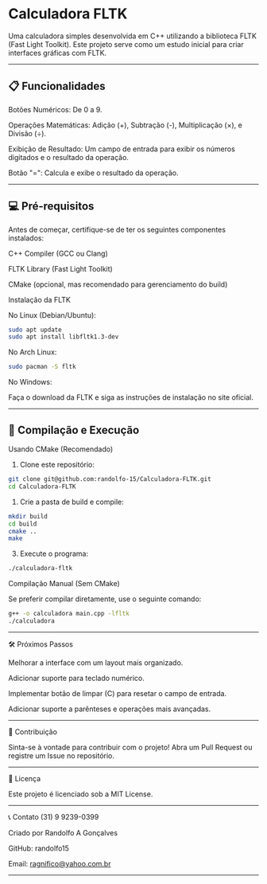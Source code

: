 

# Calculadora FLTK

Uma calculadora simples desenvolvida em C++ utilizando a biblioteca FLTK (Fast Light Toolkit). Este projeto serve como um estudo inicial para criar interfaces gráficas com FLTK.

---

## 📋 Funcionalidades

Botões Numéricos: De 0 a 9.

Operações Matemáticas: Adição (+), Subtração (-), Multiplicação (×), e Divisão (÷).

Exibição de Resultado: Um campo de entrada para exibir os números digitados e o resultado da operação.

Botão "=": Calcula e exibe o resultado da operação.

---

## 💻 Pré-requisitos

Antes de começar, certifique-se de ter os seguintes componentes instalados:

C++ Compiler (GCC ou Clang)

FLTK Library (Fast Light Toolkit)

CMake (opcional, mas recomendado para gerenciamento do build)


Instalação da FLTK

No Linux (Debian/Ubuntu):
``` bash
sudo apt update
sudo apt install libfltk1.3-dev
```

No Arch Linux:

```bash
sudo pacman -S fltk
```

No Windows:

Faça o download da FLTK e siga as instruções de instalação no site oficial.

---

## 🚀 Compilação e Execução

Usando CMake (Recomendado)

1. Clone este repositório:
```bash
git clone git@github.com:randolfo-15/Calculadora-FLTK.git
cd Calculadora-FLTK
```

1. Crie a pasta de build e compile:

```bash
mkdir build
cd build
cmake ..
make
```


3. Execute o programa:
```bash
./calculadora-fltk
```

Compilação Manual (Sem CMake)

Se preferir compilar diretamente, use o seguinte comando:

```bash
g++ -o calculadora main.cpp -lfltk
./calculadora
```

---

🛠️ Próximos Passos

Melhorar a interface com um layout mais organizado.

Adicionar suporte para teclado numérico.

Implementar botão de limpar (C) para resetar o campo de entrada.

Adicionar suporte a parênteses e operações mais avançadas.



---

🤝 Contribuição

Sinta-se à vontade para contribuir com o projeto! Abra um Pull Request ou registre um Issue no repositório.


---

📜 Licença

Este projeto é licenciado sob a MIT License.


---

📞 Contato (31) 9 9239-0399

Criado por Randolfo A Gonçalves

GitHub: randolfo15

Email: ragnifico@yahoo.com.br

---
